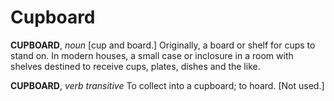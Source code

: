 # Cupboard

**CUPBOARD**, _noun_ \[cup and board.\] Originally, a board or shelf for cups to stand on. In modern houses, a small case or inclosure in a room with shelves destined to receive cups, plates, dishes and the like.

**CUPBOARD**, _verb transitive_ To collect into a cupboard; to hoard. \[Not used.\]